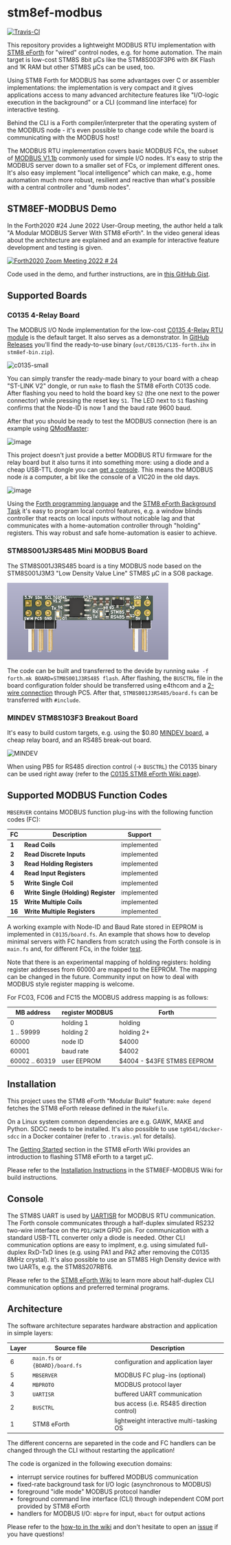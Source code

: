 # stm8ef-modbus
[![Travis-CI](https://travis-ci.org/TG9541/stm8ef-modbus.svg)](https://travis-ci.org/TG9541/stm8ef-modbus)

This repository provides a lightweight MODBUS RTU implementation with [STM8 eForth](https://github.com/TG9541/stm8ef/wiki) for "wired" control nodes, e.g. for home automation. The main target is low-cost STM8S 8bit µCs like the STM8S003F3P6 with 8K Flash and 1K RAM but other STM8S µCs can be used, too.

Using STM8 Forth for MODBUS has some advantages over C or assembler implementations: the implementation is very compact and it gives applications access to many advanced architecture features like "I/O-logic execution in the background" or a CLI (command line interface) for interactive testing.

Behind the CLI is a Forth compiler/interpreter that the operating system of the MODBUS node - it's even possible to change code while the board is communicating with the MODBUS host!

The MODBUS RTU implementation covers basic MODBUS FCs, the subset of [MODBUS V1.1b](http://www.modbus.org/docs/Modbus_Application_Protocol_V1_1b.pdf) commonly used for simple I/O nodes. It's easy to strip the MODBUS server down to a smaller set of FCs, or implement different ones. It's also easy implement "local intelligence" which can make, e.g., home automation much more robust, resilient and reactive than what's possible with a central controller and "dumb nodes".

## STM8EF-MODBUS Demo

In the Forth2020 #24 June 2022 User-Group meeting, the author held a talk "A Modular MODBUS Server With STM8 eForth". In the video general ideas about the architecture are explained and an example for interactive feature development and testing is given.   

[![Forth2020 Zoom Meeting 2022 # 24](https://user-images.githubusercontent.com/5466977/175802574-2b507519-3559-4804-ba67-3abe5bd70a3e.png)](https://www.youtube.com/watch?v=noVSeWeVmmw)

Code used in the demo, and further instructions, are in [this GitHub Gist](https://gist.github.com/TG9541/9a1137693abecdc8fcb4cc63b7dd0edb).

## Supported Boards

### C0135 4-Relay Board

The MODBUS I/O Node implementation for the low-cost [C0135 4-Relay RTU module][C0135] is the default target. It also serves as a demonstrator. In [GitHub Releases](https://github.com/TG9541/stm8ef-modbus/releases) you'll find the ready-to-use binary (`out/C0135/C135-forth.ihx` in `stm8ef-bin.zip`).

[C0135]: https://github.com/TG9541/stm8ef/wiki/Board-C0135

![c0135-small](https://user-images.githubusercontent.com/5466977/52519844-fb3c6580-2c61-11e9-8f36-5a031338e6e5.png)

You can simply transfer the ready-made binary to your board with a cheap "ST-LINK V2" dongle, or run `make` to flash the STM8 eForth C0135 code. After flashing you need to hold the board key `S2` (the one next to the power connector) while pressing the reset key `S1`. The LED next to `S1` flashing confirms that the Node-ID is now 1 and the baud rate 9600 baud.

After that you should be ready to test the MODBUS connection (here is an example using [QModMaster](https://sourceforge.net/projects/qmodmaster/): 

![image](https://user-images.githubusercontent.com/5466977/80449110-8ca6fe80-891e-11ea-9f99-8d6adf6b5160.png)

This project doesn't just provide a better MODBUS RTU firmware for the relay board but it also turns it into something more: using a diode and a cheap USB-TTL dongle you can [get a console][TWOWIRE]. This means the MODBUS node *is* a computer, a bit like the console of a VIC20 in the old days.

![image](https://user-images.githubusercontent.com/5466977/80796849-917ae500-8ba0-11ea-843b-96307026f7a8.png)

Using the [Forth programming language][EForthProgramming] and the [STM8 eForth Background Task][BACKGROUNDTASK] it's easy to program local control features, e.g. a window blinds controller that reacts on local inputs without noticable lag and that communicates with a home-automation controller through "holding" registers. This way robust and safe home-automation is easier to achieve.

[TWOWIRE]: https://github.com/TG9541/stm8ef/wiki/STM8-eForth-Programming-Tools#using-a-serial-interface-for-2-wire-communication
[BACKGROUNDTASK]: https://github.com/TG9541/stm8ef/wiki/STM8-eForth-Background-Task
[EForthProgramming]: https://github.com/TG9541/stm8ef/wiki/STM8-eForth-Programming

### STM8S001J3RS485 Mini MODBUS Board

The STM8S001J3RS485 board is a tiny MODBUS node based on the STM8S001J3M3 "Low Density Value Line" STM8S µC in a SO8 package.

[![STM8S001J3RS485](https://raw.githubusercontent.com/TG9541/stm8s001rs485/master/doc/STM8S001J3_RS485_front.png)](https://github.com/TG9541/stm8s001rs485)

The code can be built and transferred to the devide by running `make -f forth.mk BOARD=STM8S001J3RS485 flash`. After flashing, the `BUSCTRL` file in the board configuration folder should be transferred using e4thcom and a [2-wire connection][TWOWIRE] through PC5. After that, `STM8S001J3RS485/board.fs` can be transferred with `#include`.

### MINDEV STM8S103F3 Breakout Board
It's easy to build custom targets, e.g. using the $0.80 [MINDEV board](https://github.com/TG9541/stm8ef/wiki/Breakout-Boards#stm8s103f3p6-breakout-board), a cheap relay board, and an RS485 break-out board.

![MINDEV](https://camo.githubusercontent.com/82bd480f176951de9a469e134f543a6570f48597/68747470733a2f2f616530312e616c6963646e2e636f6d2f6b662f485442314e6642615056585858586263587058587136785846585858362f357063732d6c6f742d53544d3853313033463350362d73797374656d2d626f6172642d53544d38532d53544d382d646576656c6f706d656e742d626f6172642d6d696e696d756d2d636f72652d626f6172642e6a70675f323230783232302e6a7067)

When using PB5 for RS485 direction control (-> `BUSCTRL`) the C0135 binary can be used right away (refer to the [C0135 STM8 eForth Wiki page][C0135]).

## Supported MODBUS Function Codes

`MBSERVER` contains MODBUS function plug-ins with the following function codes (FC):

FC | Description | Support
-|-|-
**1** | **Read Coils** | implemented
**2** | **Read Discrete Inputs** | implemented
**3** | **Read Holding Registers** | implemented
**4** | **Read Input Registers** | implemented
**5** | **Write Single Coil** | implemented
**6** | **Write Single (Holding) Register** | implemented
**15** | **Write Multiple Coils** | implemented
**16** | **Write Multiple Registers** | implemented

A working example with Node-ID and Baud Rate stored in EEPROM is implemented in `C0135/board.fs`. An example that shows how to develop minimal servers with FC handlers from scratch using the Forth console is in `main.fs` and, for different FCs, in the folder [test](https://github.com/TG9541/stm8ef-modbus/tree/master/test).

Note that there is an experimental mapping of holding registers: holding register addresses from 60000 are mapped to the EEPROM. The mapping can be changed in the future. Community input on how to deal with MODBUS style register mapping is welcome.

For FC03, FC06 and FC15 the MODBUS address mapping is as follows:

MB address|register MODBUS|Forth
-|-|-
0|holding 1|holding
1 .. 59999|holding 2|holding 2+
60000|node ID|$4000
60001|baud rate|$4002
60002 .. 60319|user EEPROM|$4004 - $43FE STM8S EEPROM

## Installation

This project uses the STM8 eForth "Modular Build" feature: `make depend` fetches the STM8 eForth release defined in the `Makefile`.

On a Linux system common dependencies are e.g. GAWK, MAKE and Python. SDCC needs to be installed. It's also possible to use `tg9541/docker-sdcc` in a Docker container (refer to `.travis.yml` for details).

The [Getting Started](https://github.com/TG9541/stm8ef/wiki/Breakout-Boards#getting-started) section in the STM8 eForth Wiki provides an introduction to flashing STM8 eForth to a target µC.

Please refer to the [Installation Instructions](https://github.com/TG9541/stm8ef-modbus/wiki/HowTo#installation) in the STM8EF-MODBUS Wiki for build instructions.

## Console

The STM8S UART is used by [UARTISR](https://github.com/TG9541/stm8ef-modbus/blob/master/UARTISR) for MODBUS RTU communication. The Forth console communicates through a half-duplex simulated RS232 two-wire interface on the `PD1/SWIM` GPIO pin. For communication with a standard USB-TTL converter only a diode is needed. Other CLI communication options are easy to implment, e.g. using simulated full-duplex RxD-TxD lines (e.g. using PA1 and PA2 after removing the C0135 8MHz crystal). It's also possible to use an STM8S High Density device with two UARTs, e.g. the STM8S207RBT6.

Please refer to the [STM8 eForth Wiki](https://github.com/TG9541/stm8ef/wiki/STM8S-Value-Line-Gadgets#other-target-boards) to learn more about half-duplex CLI communication options and preferred terminal programs.

## Architecture

The software architecture separates hardware abstraction and application in simple layers:

Layer|Source file|Description
-|-|-
6|`main.fs` or `{BOARD}/board.fs`|configuration and application layer
5|`MBSERVER`|MODBUS FC plug-ins (optional)
4|`MBPROTO`|MODBUS protocol layer
3|`UARTISR`|buffered UART communication
2|`BUSCTRL`|bus access (i.e. RS485 direction control)
1|STM8 eForth|lightweight interactive multi-tasking OS

The different concerns are separeted in the code and FC handlers can be changed through the CLI without restarting the application!

The code is organized in the following execution domains:
* interrupt service routines for buffered MODBUS communication
* fixed-rate background task for I/O logic (asynchronous to MODBUS)
* foreground "idle mode" MODBUS protocol handler
* foreground command line interface (CLI) through independent COM port provided by STM8 eForth
* handlers for MODBUS I/O: `mbpre` for input, `mbact` for output actions

Please refer to the [how-to in the wiki](https://github.com/TG9541/stm8ef-modbus/wiki/HowTo) and don't hesitate to open an [issue](https://github.com/TG9541/stm8ef-modbus/issues) if you have questions!
